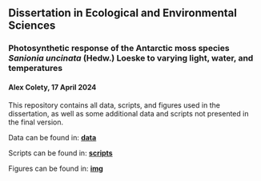 ## Dissertation in Ecological and Environmental Sciences

### Photosynthetic response of the Antarctic moss species *Sanionia uncinata* (Hedw.) Loeske to varying light, water, and temperatures
#### Alex Colety, 17 April 2024

This repository contains all data, scripts, and figures used in the dissertation, as well as some additional data and scripts not presented in the final version.

Data can be found in: **[data](data)**

Scripts can be found in: **[scripts](scripts)**

Figures can be found in: **[img](img)**
